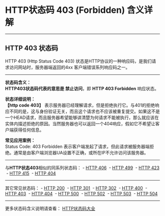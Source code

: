 # HTTP状态码 403 (Forbidden) 含义详解

---

## HTTP 403 状态码

HTTP 403 (Http Status Code 403) 状态是HTTP协议的一种响应码，是我们请求访问网站时，服务器端返回的4xx 客户端错误系列响应码之一。

---

**状态码含义：**  
**HTTP403状态码代表的意思是** **禁止访问**，即 **HTTP 403 Forbidden** 响应状态。

**状态详细说明：**  
**【http code 403】** 表示服务器已经理解请求，但是拒绝执行它。与401的拒绝响应不同的是，这与身份验证无关，而且这个请求也不应该被重复提交。如果这不是一个HEAD请求，而且服务器希望能够讲清楚为何请求不能被执行，那么就应该在实体内描述拒绝的原因。当然服务器也可以返回一个404响应，假如它不希望让客户端获得任何信息。

**常见应用案例：**  
Status Code: 403 Forbidden 表示客户端发起了请求，但此请求被服务器端拒绝。通常是由客户端浏览器UA设置不正确，或所在IP不允许访问该服务器。

  

---

与**HTTP状态403**相似的同系列状态码： - [HTTP 406](https://seo.juziseo.com/doc/http_code/406 "HTTP 406详细说明")
 - [HTTP 499](https://seo.juziseo.com/doc/http_code/499 "HTTP 499详细说明")
 - [HTTP 423](https://seo.juziseo.com/doc/http_code/423 "HTTP 423详细说明")
 - [HTTP 415](https://seo.juziseo.com/doc/http_code/415 "HTTP 415详细说明")
 - [HTTP 404](https://seo.juziseo.com/doc/http_code/404 "HTTP 404详细说明")

---

其它常见状态码： - [HTTP 200](https://seo.juziseo.com/doc/http_code/200 "HTTP 200详细说明")
 - [HTTP 301](https://seo.juziseo.com/doc/http_code/301 "HTTP 301详细说明")
 - [HTTP 302](https://seo.juziseo.com/doc/http_code/302 "HTTP 302详细说明")
 - [HTTP 400](https://seo.juziseo.com/doc/http_code/400 "HTTP 400详细说明")
 - [HTTP 403](https://seo.juziseo.com/doc/http_code/403 "HTTP 403详细说明")
 - [HTTP 404](https://seo.juziseo.com/doc/http_code/404 "HTTP 404详细说明")
 - [HTTP 500](https://seo.juziseo.com/doc/http_code/500 "HTTP 500详细说明")
 - [HTTP 502](https://seo.juziseo.com/doc/http_code/502 "HTTP 502详细说明")
 - [HTTP 503](https://seo.juziseo.com/doc/http_code/503 "HTTP 503详细说明")
 - [HTTP 504](https://seo.juziseo.com/doc/http_code/504 "HTTP 504详细说明")

---

更多状态码含义说明请查看： [HTTP状态码大全](https://seo.juziseo.com/doc/http_code/)